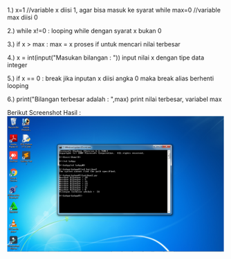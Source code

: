 1.) x=1	//variable x diisi 1, agar bisa masuk ke syarat while max=0	//variable max diisi 0

2.) while x!=0 : looping while dengan syarat x bukan 0

3.) if x > max : max = x proses if untuk mencari nilai terbesar

4.) x = int(input("Masukan bilangan : ")) input nilai x dengan tipe data integer

5.) if x == 0 : break jika inputan x diisi angka 0 maka break alias berhenti looping

6.) print("Bilangan terbesar adalah : ",max) print nilai terbesar, variabel max

Berikut Screenshot Hasil :
![alt text](https://github.com/Ranggaadam/Labpy03/blob/master/latihan2/screenshot%20latihan2.png)
